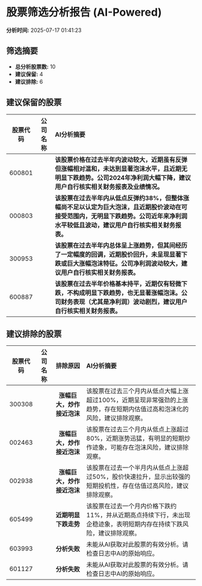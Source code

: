 # 股票筛选分析报告 (AI-Powered)

**分析时间:** 2025-07-17 01:41:23

## 筛选摘要

- **总分析股票数:** 10
- **建议保留:** 4
- **建议排除:** 6

## 建议保留的股票

| 股票代码 | 公司名称 | AI分析摘要 |
|:---:|:---:|:---|
| 600801 |  | **该股票价格在过去半年内波动较大，近期虽有反弹但涨幅相对温和，未达到显著泡沫水平，且近期无明显下跌趋势。公司2024年净利润大幅下降，建议用户自行核实相关财务报表及业绩情况。** |
| 000803 |  | **该股票在过去半年内从低点反弹约38%，但整体涨幅尚不足以认定为巨大泡沫，且近期股价波动在可接受范围内，无明显下跌趋势。公司近年来净利润水平较低且波动，建议用户自行核实相关财务报表。** |
| 300953 |  | **该股票在过去半年内总体呈上涨趋势，但其间经历了一定幅度的回调，近期股价回升，未呈现显著下跌或巨大涨幅泡沫特征。公司净利润波动较大，建议用户自行核实相关财务报表。** |
| 600887 |  | **该股票在过去半年价格基本持平，近期仅有轻微下跌，不构成明显下跌趋势，也无显著涨幅泡沫。公司财务表现（尤其是净利润）波动剧烈，建议用户自行核实相关财务报表。** |

## 建议排除的股票

| 股票代码 | 公司名称 | 排除原因 | AI分析摘要 |
|:---:|:---:|:---:|:---|
| 300308 |  | **涨幅巨大，炒作接近泡沫** | 该股票在过去三个月内从低点大幅上涨超过100%，近期呈现非常强劲的上涨趋势，存在短期内估值过高和泡沫化的风险，建议排除观察。 |
| 002463 |  | **涨幅巨大，炒作接近泡沫** | 该股票在过去三个月内从低点上涨超过80%，近期涨势迅猛，有明显的短期炒作迹象，可能存在泡沫风险，建议排除观察。 |
| 002938 |  | **涨幅巨大，炒作接近泡沫** | 该股票在过去一个半月内从低点上涨超过50%，股价快速拉升，显示出较强的短期投机性，存在估值过高风险，建议排除观察。 |
| 605499 |  | **近期明显下跌走势** | 该股票在过去一个月内价格下跌约11%，并从近期高点持续下行，未出现企稳迹象，表明短期内存在持续下跌风险，建议排除观察。 |
| 603993 |  | **分析失败** | 未能从AI获取对此股票的有效分析。请检查日志中AI的原始响应。 |
| 601127 |  | **分析失败** | 未能从AI获取对此股票的有效分析。请检查日志中AI的原始响应。 |
